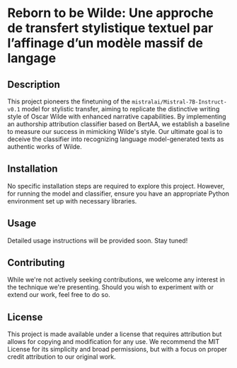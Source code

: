 # Reborn to be Wilde: Une approche de transfert stylistique textuel par l’affinage d’un modèle massif de langage

## Description

This project pioneers the finetuning of the `mistralai/Mistral-7B-Instruct-v0.1` model for stylistic transfer, aiming to replicate the distinctive writing style of Oscar Wilde with enhanced narrative capabilities. By implementing an authorship attribution classifier based on BertAA, we establish a baseline to measure our success in mimicking Wilde's style. Our ultimate goal is to deceive the classifier into recognizing language model-generated texts as authentic works of Wilde.

## Installation

No specific installation steps are required to explore this project. However, for running the model and classifier, ensure you have an appropriate Python environment set up with necessary libraries.

## Usage

Detailed usage instructions will be provided soon. Stay tuned!

## Contributing

While we're not actively seeking contributions, we welcome any interest in the technique we're presenting. Should you wish to experiment with or extend our work, feel free to do so.

## License

This project is made available under a license that requires attribution but allows for copying and modification for any use. We recommend the MIT License for its simplicity and broad permissions, but with a focus on proper credit attribution to our original work.
